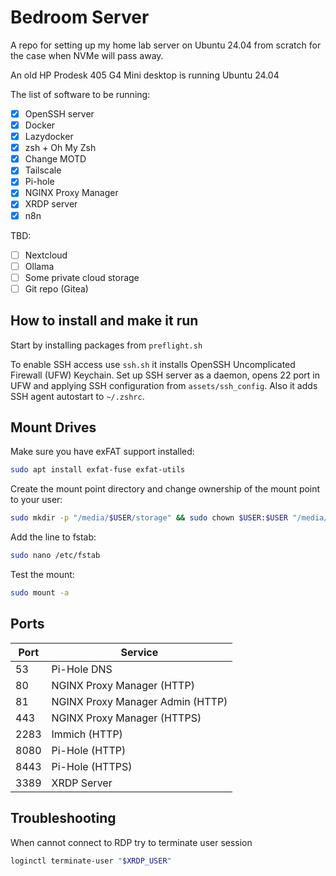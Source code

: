 # Bedroom Server

A repo for setting up my home lab server on Ubuntu 24.04 from scratch for the case when NVMe will pass away.

An old HP Prodesk 405 G4 Mini desktop is running Ubuntu 24.04

The list of software to be running:

- [x] OpenSSH server
- [x] Docker
- [x] Lazydocker
- [x] zsh + Oh My Zsh
- [x] Change MOTD
- [x] Tailscale
- [x] Pi-hole
- [x] NGINX Proxy Manager
- [x] XRDP server
- [x] n8n

TBD:

- [ ] Nextcloud
- [ ] Ollama
- [ ] Some private cloud storage
- [ ] Git repo (Gitea)

## How to install and make it run

Start by installing packages from `preflight.sh`

To enable SSH access use `ssh.sh` it installs OpenSSH Uncomplicated Firewall (UFW) Keychain. Set up SSH server as a daemon, opens 22 port in UFW and applying SSH configuration from `assets/ssh_config`. Also it adds SSH agent autostart to `~/.zshrc`.

## Mount Drives

Make sure you have exFAT support installed:

```bash
sudo apt install exfat-fuse exfat-utils
```

Create the mount point directory and change ownership of the mount point to your user:

```bash
sudo mkdir -p "/media/$USER/storage" && sudo chown $USER:$USER "/media/$USER/storage"
```

Add the line to fstab:

```bash
sudo nano /etc/fstab
```

Test the mount:

```bash
sudo mount -a
```

## Ports

| Port | Service                          |
| ---- | -------------------------------- |
| 53   | Pi-Hole DNS                      |
| 80   | NGINX Proxy Manager (HTTP)       |
| 81   | NGINX Proxy Manager Admin (HTTP) |
| 443  | NGINX Proxy Manager (HTTPS)      |
| 2283 | Immich (HTTP)                    |
| 8080 | Pi-Hole (HTTP)                   |
| 8443 | Pi-Hole (HTTPS)                  |
| 3389 | XRDP Server                      |

## Troubleshooting

When cannot connect to RDP try to terminate user session

```bash
loginctl terminate-user "$XRDP_USER"
```
